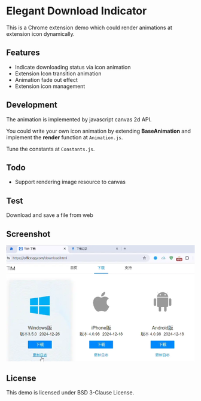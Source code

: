 # Elegant Download Indicator

This is a Chrome extension demo which could render animations at extension icon dynamically.

## Features

- Indicate downloading status via icon animation
- Extension Icon transition animation
- Animation fade out effect
- Extension icon management

## Development

The animation is implemented by javascript canvas 2d API.

You could write your own icon animation by extending **BaseAnimation** and implement the **render** function at `Animation.js`.

Tune the constants at `Constants.js`.

## Todo

- Support rendering image resource to canvas

## Test

Download and save a file from web

## Screenshot

![Screenshot](demo.webp)

## License

This demo is licensed under BSD 3-Clause License.